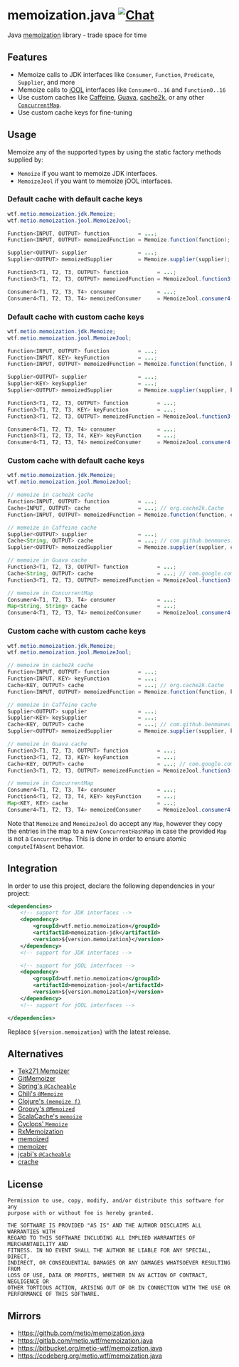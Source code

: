 <!--
SPDX-FileCopyrightText: The memoization.java Authors
SPDX-License-Identifier: 0BSD
 -->

# memoization.java [![Chat](https://img.shields.io/badge/matrix-%23talk.metio:matrix.org-brightgreen.svg?style=social&label=Matrix)](https://matrix.to/#/#talk.metio:matrix.org)

Java [memoization](https://en.wikipedia.org/wiki/Memoization) library - trade space for time

## Features

* Memoize calls to JDK interfaces like `Consumer`, `Function`, `Predicate`, `Supplier`, and more
* Memoize calls to [jOOL](https://github.com/jOOQ/jOOL) interfaces like `Consumer0..16` and `Function0..16`
* Use custom caches like [Caffeine](https://github.com/ben-manes/caffeine), [Guava](https://github.com/google/guava/wiki/CachesExplained), [cache2k](https://cache2k.org/), or any other [`ConcurrentMap`](https://docs.oracle.com/en/java/javase/11/docs/api/java.base/java/util/concurrent/ConcurrentMap.html).
* Use custom cache keys for fine-tuning

## Usage

Memoize any of the supported types by using the static factory methods supplied by:

* `Memoize` if you want to memoize JDK interfaces.
* `MemoizeJool` if you want to memoize jOOL interfaces.

### Default cache with default cache keys

```java
wtf.metio.memoization.jdk.Memoize;
wtf.metio.memoization.jool.MemoizeJool;

Function<INPUT, OUTPUT> function         = ...;
Function<INPUT, OUTPUT> memoizedFunction = Memoize.function(function);

Supplier<OUTPUT> supplier                = ...;
Supplier<OUTPUT> memoizedSupplier        = Memoize.supplier(supplier);

Function3<T1, T2, T3, OUTPUT> function         = ...;
Function3<T1, T2, T3, OUTPUT> memoizedFunction = MemoizeJool.function3(function);

Consumer4<T1, T2, T3, T4> consumer             = ...;
Consumer4<T1, T2, T3, T4> memoizedConsumer     = MemoizeJool.consumer4(consumer);
```

### Default cache with custom cache keys

```java
wtf.metio.memoization.jdk.Memoize;
wtf.metio.memoization.jool.MemoizeJool;

Function<INPUT, OUTPUT> function         = ...;
Function<INPUT, KEY> keyFunction         = ...;
Function<INPUT, OUTPUT> memoizedFunction = Memoize.function(function, keyFunction);

Supplier<OUTPUT> supplier                = ...;
Supplier<KEY> keySupplier                = ...;
Supplier<OUTPUT> memoizedSupplier        = Memoize.supplier(supplier, keySupplier);

Function3<T1, T2, T3, OUTPUT> function         = ...;
Function3<T1, T2, T3, KEY> keyFunction         = ...;
Function3<T1, T2, T3, OUTPUT> memoizedFunction = MemoizeJool.function3(function, keyFunction);

Consumer4<T1, T2, T3, T4> consumer             = ...;
Function3<T1, T2, T3, T4, KEY> keyFunction     = ...;
Consumer4<T1, T2, T3, T4> memoizedConsumer     = MemoizeJool.consumer4(consumer, keyFunction);
```

### Custom cache with default cache keys

```java
wtf.metio.memoization.jdk.Memoize;
wtf.metio.memoization.jool.MemoizeJool;

// memoize in cache2k cache
Function<INPUT, OUTPUT> function         = ...;
Cache<INPUT, OUTPUT> cache               = ...; // org.cache2k.Cache
Function<INPUT, OUTPUT> memoizedFunction = Memoize.function(function, cache.asMap());

// memoize in Caffeine cache
Supplier<OUTPUT> supplier                = ...;
Cache<String, OUTPUT> cache              = ...; // com.github.benmanes.caffeine.cache.Cache
Supplier<OUTPUT> memoizedSupplier        = Memoize.supplier(supplier, cache.asMap());

// memoize in Guava cache
Function3<T1, T2, T3, OUTPUT> function         = ...;
Cache<String, OUTPUT> cache                    = ...; // com.google.common.cache.Cache
Function3<T1, T2, T3, OUTPUT> memoizedFunction = MemoizeJool.function3(function, cache.asMap());

// memoize in ConcurrentMap
Consumer4<T1, T2, T3, T4> consumer             = ...;
Map<String, String> cache                      = ...;
Consumer4<T1, T2, T3, T4> memoizedConsumer     = MemoizeJool.consumer4(consumer, cache);
```

### Custom cache with custom cache keys

```java
wtf.metio.memoization.jdk.Memoize;
wtf.metio.memoization.jool.MemoizeJool;

// memoize in cache2k cache
Function<INPUT, OUTPUT> function         = ...;
Function<INPUT, KEY> keyFunction         = ...;
Cache<KEY, OUTPUT> cache                 = ...; // org.cache2k.Cache
Function<INPUT, OUTPUT> memoizedFunction = Memoize.function(function, keyFunction, cache.asMap());

// memoize in Caffeine cache
Supplier<OUTPUT> supplier                = ...;
Supplier<KEY> keySupplier                = ...;
Cache<KEY, OUTPUT> cache                 = ...; // com.github.benmanes.caffeine.cache.Cache
Supplier<OUTPUT> memoizedSupplier        = Memoize.supplier(supplier, keySupplier, cache.asMap());

// memoize in Guava cache
Function3<T1, T2, T3, OUTPUT> function         = ...;
Function3<T1, T2, T3, KEY> keyFunction         = ...;
Cache<KEY, OUTPUT> cache                       = ...; // com.google.common.cache.Cache
Function3<T1, T2, T3, OUTPUT> memoizedFunction = MemoizeJool.function3(function, keyFunction, cache.asMap());

// memoize in ConcurrentMap
Consumer4<T1, T2, T3, T4> consumer             = ...;
Function4<T1, T2, T3, T4, KEY> keyFunction     = ...;
Map<KEY, KEY> cache                            = ...;
Consumer4<T1, T2, T3, T4> memoizedConsumer     = MemoizeJool.consumer4(consumer, keyFunction, cache);
```

Note that `Memoize` and `MemoizeJool` do accept any `Map`, however they copy the entries in the map to a new `ConcurrentHashMap` in case the provided `Map` is not a `ConcurrentMap`. This is done in order to ensure atomic `computeIfAbsent` behavior.

## Integration

In order to use this project, declare the following dependencies in your project:

```xml
<dependencies>
    <!-- support for JDK interfaces -->
    <dependency>
        <groupId>wtf.metio.memoization</groupId>
        <artifactId>memoization-jdk</artifactId>
        <version>${version.memoization}</version>
    </dependency>
    <!-- support for JDK interfaces -->

    <!-- support for jOOL interfaces -->
    <dependency>
        <groupId>wtf.metio.memoization</groupId>
        <artifactId>memoization-jool</artifactId>
        <version>${version.memoization}</version>
    </dependency>
    <!-- support for jOOL interfaces -->

</dependencies>
```

Replace `${version.memoization}` with the latest release.

## Alternatives

* [Tek271 Memoizer](http://www.tek271.com/software/java/memoizer)
* [GitMemoizer](https://github.com/kelvinguu/gitmemoizer)
* [Spring's `@Cacheable`](http://docs.spring.io/spring/docs/current/spring-framework-reference/html/cache.html#cache-annotations-cacheable)
* [Chili's `@Memoize`](https://github.com/marmelo/chili#memoize)
* [Clojure's `(memoize f)`](https://clojuredocs.org/clojure.core/memoize)
* [Groovy's `@Memoized`](http://docs.groovy-lang.org/latest/html/gapi/groovy/transform/Memoized.html)
* [ScalaCache's `memoize`](https://github.com/cb372/scalacache#memoization-of-method-results)
* [Cyclops' `Memoize`](https://github.com/aol/cyclops/tree/master/cyclops)
* [RxMemoization](https://github.com/pakoito/RxMemoization)
* [memoized](https://github.com/jmorwick/memoized)
* [memoizer](https://github.com/ggrandes/memoizer)
* [jcabi's `@Cacheable`](http://aspects.jcabi.com/annotation-cacheable.html)
* [crache](https://github.com/strongh/crache#memoization-client)

## License

```
Permission to use, copy, modify, and/or distribute this software for any
purpose with or without fee is hereby granted.

THE SOFTWARE IS PROVIDED "AS IS" AND THE AUTHOR DISCLAIMS ALL WARRANTIES WITH
REGARD TO THIS SOFTWARE INCLUDING ALL IMPLIED WARRANTIES OF MERCHANTABILITY AND
FITNESS. IN NO EVENT SHALL THE AUTHOR BE LIABLE FOR ANY SPECIAL, DIRECT,
INDIRECT, OR CONSEQUENTIAL DAMAGES OR ANY DAMAGES WHATSOEVER RESULTING FROM
LOSS OF USE, DATA OR PROFITS, WHETHER IN AN ACTION OF CONTRACT, NEGLIGENCE OR
OTHER TORTIOUS ACTION, ARISING OUT OF OR IN CONNECTION WITH THE USE OR
PERFORMANCE OF THIS SOFTWARE.
```

## Mirrors

- https://github.com/metio/memoization.java
- https://gitlab.com/metio.wtf/memoization.java
- https://bitbucket.org/metio-wtf/memoization.java
- https://codeberg.org/metio.wtf/memoization.java
